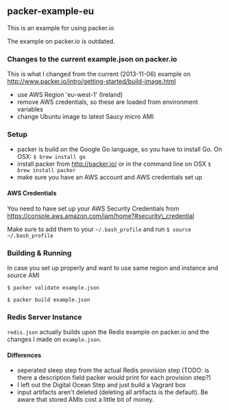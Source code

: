 packer-example-eu
-----------------

This is an example for using packer.io

The example on packer.io is outdated.

### Changes to the current example.json on packer.io

This is what I changed from the current (2013-11-06) example on http://www.packer.io/intro/getting-started/build-image.html

- use AWS Region 'eu-west-1' (Ireland)
- remove AWS credentials, so these are loaded from environment variables
- change Ubuntu image to latest Saucy micro AMI

### Setup

- packer is build on the Google Go language, so you have to install Go. On OSX: `$ brew install go`
- install packer from http://packer.io/ or in the command line on OSX `$ brew install packer`
- make sure you have an AWS account and AWS credentials set up 

#### AWS Credentials

You need to have set up your AWS Security Credentials from https://console.aws.amazon.com/iam/home?#security\_credential

Make sure to add them to your `~/.bash_profile` and run `$ source ~/.bash_profile`

### Building & Running

In case you set up properly and want to use same region and instance and source AMI

`$ packer validate example.json`

`$ packer build example.json`

### Redis Server Instance

`redis.json` actually builds upon the Redis example on packer.io and the changes I made on `example.json`.

#### Differences

- seperated sleep step from the actual Redis provision step (TODO: is there a description field packer would print for each provision step?)
- I left out the Digital Ocean Step and just build a Vagrant box
- input artifacts aren't deleted (deleting all artifacts is the default). Be aware that stored AMIs cost a little bit of money.

